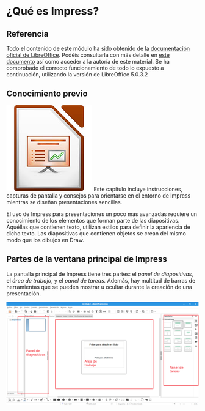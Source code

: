 
# ¿Qué es Impress?

## Referencia

Todo el contenido de este módulo ha sido obtenido de la[ documentación oficial de LibreOffice](https://wiki.documentfoundation.org/Documentation/es). Podéis consultarla con más detalle en [este documento](https://wiki.documentfoundation.org/images/b/b9/0100GS3-PrimerosPasosConLibO.pdf) así como acceder a la autoría de este material. Se ha comprobado el correcto funcionamiento de todo lo expuesto a continuación, utilizando la versión de LibreOffice 5.0.3.2 

## Conocimiento previo

![](img/impress.jpg)
Este capítulo incluye instrucciones, capturas de pantalla y consejos para orientarse en el entorno de Impress mientras se diseñan presentaciones sencillas.

El uso de Impress para presentaciones un poco más avanzadas requiere un conocimiento de los elementos que forman parte de las diapositivas. Aquéllas que contienen texto, utilizan estilos para definir la apariencia de dicho texto. Las diapositivas que contienen objetos se crean del mismo modo que los dibujos en Draw.



## Partes de la ventana principal de Impress

La pantalla principal de Impress tiene tres partes: el *panel de diapositivas*, el *área de trabajo*, y el *panel de tareas.* Además, hay multitud de barras de herramientas que se pueden mostrar u ocultar durante la creación de una presentación.

![](img/Sin_titulo_1_-_LibreOffice_Impress_342.png)


